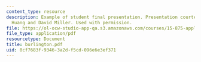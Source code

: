 ```yaml
---
content_type: resource
description: Example of student final presentation. Presentation courtesy of Chen-Wen
  Huang and David Miller. Used with permission.
file: https://ol-ocw-studio-app-qa.s3.amazonaws.com/courses/15-875-applications-of-system-dynamics-spring-2004/0cf7683f93463a2df5cd096e6e3ef371_burlington.pdf
file_type: application/pdf
resourcetype: Document
title: burlington.pdf
uid: 0cf7683f-9346-3a2d-f5cd-096e6e3ef371
---
```

